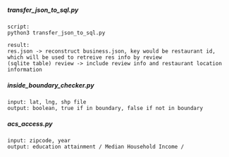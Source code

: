 ##### transfer_json_to_sql.py
```
script:
python3 transfer_json_to_sql.py

result:
res.json -> reconstruct business.json, key would be restaurant id, which will be used to retreive res info by review 
(sqlite table) review -> include review info and restaurant location information 
```

##### inside_boundary_checker.py
```
input: lat, lng, shp file
output: boolean, true if in boundary, false if not in boundary
```

##### acs_access.py
```
input: zipcode, year
output: education attainment / Median Household Income / 
```